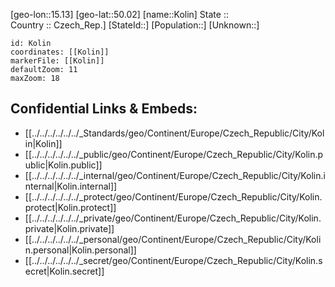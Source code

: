 ﻿---
location: [50.02,15.13] 
mapzoom: [7,12] 
mapmarker: city 
type: City
tags:
- geo/City


SpocWebEntityId: 31545
isDeleted: false
confidential: public

---
[geo-lon::15.13] 
[geo-lat::50.02] 
[name::Kolin] 
State ::  
Country :: Czech_Rep.] 
[StateId::] 
[Population::] 
[Unknown::] 


```leaflet
id: Kolin
coordinates: [[Kolin]] 
markerFile: [[Kolin]] 
defaultZoom: 11 
maxZoom: 18
```


## Confidential Links & Embeds: 
- [[../../../../../../_Standards/geo/Continent/Europe/Czech_Republic/City/Kolin|Kolin]] 
- [[../../../../../../_public/geo/Continent/Europe/Czech_Republic/City/Kolin.public|Kolin.public]] 
- [[../../../../../../_internal/geo/Continent/Europe/Czech_Republic/City/Kolin.internal|Kolin.internal]] 
- [[../../../../../../_protect/geo/Continent/Europe/Czech_Republic/City/Kolin.protect|Kolin.protect]] 
- [[../../../../../../_private/geo/Continent/Europe/Czech_Republic/City/Kolin.private|Kolin.private]] 
- [[../../../../../../_personal/geo/Continent/Europe/Czech_Republic/City/Kolin.personal|Kolin.personal]] 
- [[../../../../../../_secret/geo/Continent/Europe/Czech_Republic/City/Kolin.secret|Kolin.secret]] 
